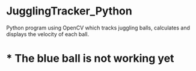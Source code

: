 # JugglingTracker_Python
Python program using OpenCV which tracks juggling balls, calculates and displays the velocity of each ball.

# * The blue ball is not working yet
